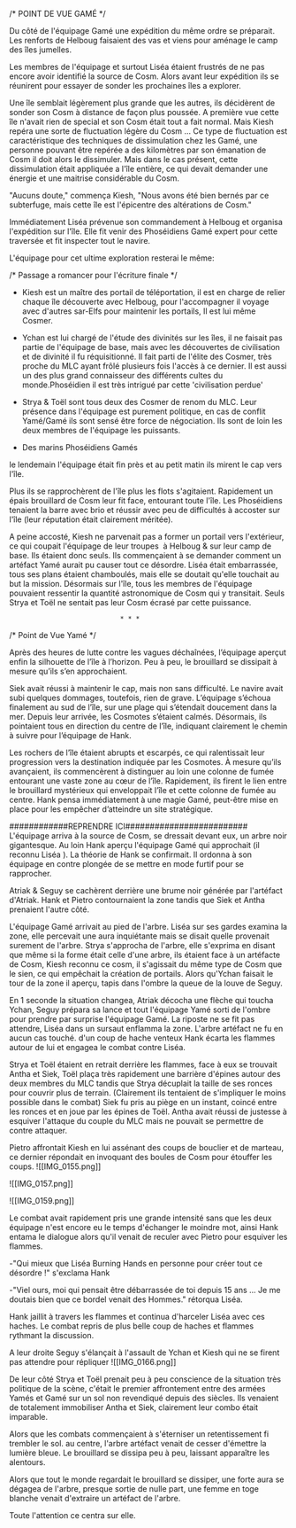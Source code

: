 
/* POINT DE VUE GAMÉ */

Du côté de l'équipage Gamé une expédition du même ordre se préparait. Les renforts de Helboug faisaient des vas et viens pour aménage le camp des îles jumelles. 

Les membres de l'équipage et surtout Liséa étaient frustrés de ne pas encore avoir identifié la source de Cosm. Alors avant leur expédition ils se réunirent pour essayer de sonder les prochaines îles a explorer.

Une île semblait légèrement plus grande que les autres, ils décidèrent de sonder son Cosm à distance de façon plus poussée. A première vue cette île n'avait rien de special et son Cosm était tout a fait normal. Mais Kiesh repéra une sorte de fluctuation légère du Cosm ... Ce type de fluctuation est caractéristique des techniques de dissimulation chez les Gamé, une personne pouvant être repérée a des kilomètres par son émanation de Cosm il doit alors le dissimuler. Mais dans le cas présent, cette dissimulation était appliquée a l'île entière, ce qui devait demander une énergie et une maitrise considérable du Cosm.

"Aucuns doute," commença Kiesh, "Nous avons été bien bernés par ce subterfuge, mais cette île est l'épicentre des altérations de Cosm."





Immédiatement Liséa prévenue son commandement à Helboug et organisa l'expédition sur l'île. Elle fit venir des Phoséidiens Gamé expert pour cette traversée et fit inspecter tout le navire.

L'équipage pour cet ultime exploration resterai le même:

/* Passage a romancer pour l'écriture finale */

    
- Kiesh est un maître des portail de téléportation, il est en charge de relier chaque île découverte avec Helboug, pour l'accompagner il voyage avec d'autres sar-Elfs pour maintenir les portails, Il est lui même Cosmer.
    
- Ychan est lui chargé de l'étude des divinités sur les îles, il ne faisait pas partie de l'équipage de base, mais avec les découvertes de civilisation  et de divinité il fu réquisitionné. Il fait parti de l'élite des Cosmer, très proche du MLC ayant frôlé plusieurs fois l'accès à ce dernier. Il est aussi un des plus grand connaisseur des différents cultes du monde.Phoséidien il est très intrigué par cette 'civilisation perdue'
    
- Strya & Toël sont tous deux des Cosmer de renom du MLC. Leur présence dans l'équipage est purement politique, en cas de conflit Yamé/Gamé ils sont sensé être force de négociation. Ils sont de loin les deux membres de l'équipage les puissants.

- Des marins Phoséidiens Gamés


le lendemain l'équipage était fin près et au petit matin ils mirent le cap vers l'île.

Plus ils se rapprochèrent de l'île plus les flots s'agitaient. Rapidement un épais brouillard de Cosm leur fit face, entourant toute l'île. Les Phoséidiens tenaient la barre avec brio et réussir avec peu de difficultés à accoster sur l'île (leur réputation était clairement méritée).

A peine accosté, Kiesh ne parvenait pas a former un portail vers l'extérieur, ce qui coupait l'équipage de leur troupes  à Helboug & sur leur camp de base. Ils étaient donc seuls. Ils commençaient à se demander comment un artéfact Yamé aurait pu causer tout ce désordre.
 Liséa était embarrassée, tous ses plans étaient chamboulés, mais elle se doutait qu'elle touchait au but la mission. Désormais sur l'île, tous les membres de l'équipage pouvaient ressentir la quantité astronomique de Cosm qui y transitait. Seuls Strya et Toël ne sentait pas leur Cosm écrasé par cette puissance.





								* * *



/* Point de Vue Yamé */


Après des heures de lutte contre les vagues déchaînées, l’équipage aperçut enfin la silhouette de l’île à l’horizon. Peu à peu, le brouillard se dissipait à mesure qu’ils s’en approchaient.

Siek avait réussi à maintenir le cap, mais non sans difficulté. Le navire avait subi quelques dommages, toutefois, rien de grave. L’équipage s’échoua finalement au sud de l’île, sur une plage qui s’étendait doucement dans la mer. Depuis leur arrivée, les Cosmotes s’étaient calmés. Désormais, ils pointaient tous en direction du centre de l’île, indiquant clairement le chemin à suivre pour l’équipage de Hank.

Les rochers de l’île étaient abrupts et escarpés, ce qui ralentissait leur progression vers la destination indiquée par les Cosmotes. À mesure qu’ils avançaient, ils commencèrent à distinguer au loin une colonne de fumée entourant une vaste zone au cœur de l’île. Rapidement, ils firent le lien entre le brouillard mystérieux qui enveloppait l’île et cette colonne de fumée au centre. Hank pensa immédiatement à une magie Gamé, peut-être mise en place pour les empêcher d’atteindre un site stratégique.


############REPRENDRE ICI#########################
L'équipage arriva à la source de Cosm, se dressait devant eux, un arbre noir gigantesque. Au loin Hank aperçu l'équipage Gamé qui approchait (il reconnu Liséa ). La théorie de Hank se confirmait. Il ordonna à son équipage en contre plongée de se mettre en mode furtif pour se rapprocher.

Atriak & Seguy se cachèrent derrière une brume noir générée par l'artéfact d'Atriak. Hank et Pietro contournaient la zone tandis que Siek et Antha prenaient l'autre côté.

L'équipage Gamé arrivait au pied de l'arbre. Liséa sur ses gardes examina la zone, elle percevait une aura inquiétante mais se disait quelle provenait surement de l'arbre. Strya s'approcha de l'arbre, elle s'exprima en disant que même si la forme était celle d'une arbre, ils étaient face à un artéfacte de Cosm, Kiesh reconnu ce cosm, il s'agissait du même type de Cosm que le sien, ce qui empêchait la création de portails. Alors qu'Ychan faisait le tour de la zone il aperçu, tapis dans l'ombre la queue de la louve de Seguy.

  

En 1 seconde la situation changea, Atriak décocha une flèche qui toucha Ychan, Seguy prépara sa lance et tout l'équipage Yamé sorti de l'ombre pour prendre par surprise l'équipage Gamé. La riposte ne se fit pas attendre, Liséa dans un sursaut enflamma la zone. L'arbre artéfact ne fu en aucun cas touché. d'un coup de hache venteux Hank écarta les flammes autour de lui et engagea le combat contre Liséa.

Strya et Toël étaient en retrait derrière les flammes, face à eux se trouvait Antha et Siek, Toël plaça très rapidement une barrière d'épines autour des deux membres du MLC tandis que Strya décuplait la taille de ses ronces pour couvrir plus de terrain. (Clairement ils tentaient de s'impliquer le moins possible dans le combat) Siek fu pris au piège en un instant, coincé entre les ronces et en joue par les épines de Toël. Antha avait réussi de justesse à esquiver l'attaque du couple du MLC mais ne pouvait se permettre de contre attaquer.

Pietro affrontait Kiesh en lui assénant des coups de bouclier et de marteau, ce dernier répondait en invoquant des boules de Cosm pour étouffer les coups.
![[IMG_0155.png]]

  
![[IMG_0157.png]]

![[IMG_0159.png]]


Le combat avait rapidement pris une grande intensité sans que les deux équipage n'est encore eu le temps d'échanger le moindre mot, ainsi Hank entama le dialogue alors qu'il venait de reculer avec Pietro pour esquiver les flammes.

-"Qui mieux que Liséa Burning Hands en personne pour créer tout ce désordre !" s'exclama Hank

 -"Viel ours, moi qui pensait être débarrassée de toi depuis 15 ans ... Je me doutais bien que ce bordel venait des Hommes." rétorqua Liséa.

Hank jaillit à travers les flammes et continua d'harceler Liséa avec ces haches.
Le combat repris de plus belle coup de haches et flammes rythmant la discussion.



A leur droite Seguy s'élançait à l'assault de Ychan et Kiesh qui ne se firent pas attendre pour répliquer
![[IMG_0166.png]]


De leur côté Strya et Toël prenait peu à peu conscience de la situation très politique de la scène, c'était le premier affrontement entre des armées Yamés et Gamé sur un sol non revendiqué depuis des siècles. Ils venaient de totalement immobiliser Antha et Siek, clairement leur combo était imparable.

Alors que les combats commençaient à s'éterniser un retentissement fi trembler le sol. au centre, l'arbre artéfact venait de cesser d'émettre la lumière bleue. Le brouillard se dissipa peu à peu, laissant apparaître les alentours.

Alors que tout le monde regardait le brouillard se dissiper, une forte aura se dégagea de l'arbre, presque sortie de nulle part, une femme en toge blanche venait d'extraire un artéfact de l'arbre. 

Toute l'attention ce centra sur elle.



